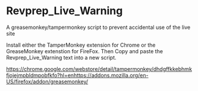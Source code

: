 # Revprep_Live_Warning
A greasemonkey/tampermonkey script to prevent accidental use of the live site

Install either the TamperMonkey extension for Chrome or the GreaseMonkey extenstion for FireFox.  Then Copy and paste the Revprep_Live_Warning text into a new script.

https://chrome.google.com/webstore/detail/tampermonkey/dhdgffkkebhmkfjojejmpbldmpobfkfo?hl=enhttps://addons.mozilla.org/en-US/firefox/addon/greasemonkey/
